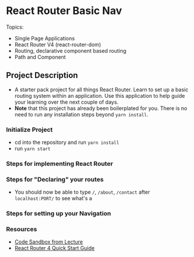 # React Router Basic Nav

Topics:
 
* Single Page Applications
* React Router V4 (react-router-dom)
* Routing, declarative component based routing
* Path and Component

## Project Description

* A starter pack project for all things React Router. Learn to set up a basic routing system within an application. Use this application to help guide your learning over the next couple of days.
* **Note** that this project has already been boilerplated for you. There is no need to run any installation steps beyond `yarn install`.

### Initialize Project

* cd into the repository and run `yarn install`
* run `yarn start`

### Steps for implementing React Router

<!-- * You'll notice we've already installed react-router-dom for you.
* `import` your BrowserRouter as Router inside your `index.js` file. -->
<!-- * Wrap your `<App />` component that you're passing to `ReactDOM.render()` with your new `Router` component. -->
<!-- * open up your chrome `REACT DEV TOOLS` and notice your app is now all wrapped in `BrowserRouter` -->
<!-- * inside the `REACT DEV TOOLS` expand `<BrowserRouter>` and highlight `<Router>` and notice that here is a `"history"` object on props and a `"match"` object on its state. These two objects are how all of our Router is going to work.  -->

### Steps for "Declaring" your routes

<!-- * Inside of your `App.js` file `import { Route } from 'react-router-dom';` -->
<!-- * This is where we're going to declare and specify our router. -->
<!-- * Create 3 `<Route />` setting their `path` prop equal to `/`, `/about`, `/contact` with their respective components.
* Be sure to incluce the `exact` prop on the root component for `/` to make sure that it's rendering the exact component and not all the other components. -->
* You should now be able to type `/`, `/about`, `/contact` after `localhost:PORT/` to see what's a

### Steps for setting up your Navigation

<!-- * Inside of `Navigation.js` `import { Link } from 'react-router-dom'`. -->
<!-- * Declare the `to` as the href on `<Link>` and specify the correct routes for your app to navigate towards.
* Head over to your app and start navigating. You should be able to see your URLS changing their paths as you go. Each path should display the proper component.  -->

### Resources

* [Code Sandbox from Lecture](https://codesandbox.io/s/n58oqgwmP)
* [React Router 4 Quick Start Guide](https://reacttraining.com/react-router/web/guides/quick-start)
